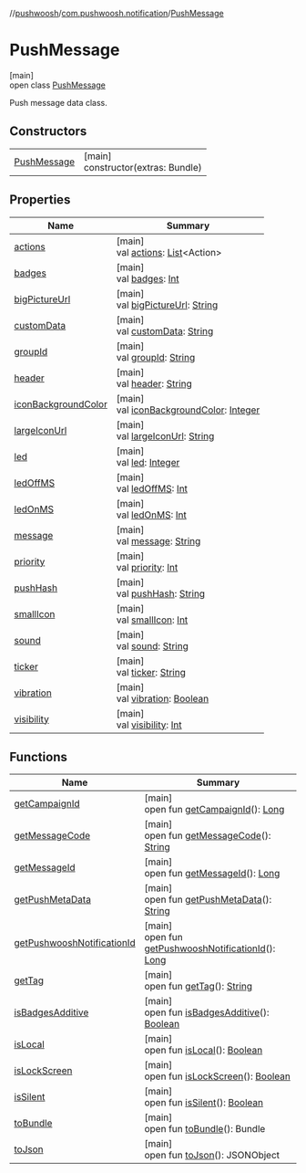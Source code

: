 //[pushwoosh](../../../index.md)/[com.pushwoosh.notification](../index.md)/[PushMessage](index.md)

# PushMessage

[main]\
open class [PushMessage](index.md)

Push message data class.

## Constructors

| | |
|---|---|
| [PushMessage](-push-message.md) | [main]<br>constructor(extras: Bundle) |

## Properties

| Name | Summary |
|---|---|
| [actions](actions.md) | [main]<br>val [actions](actions.md): [List](https://developer.android.com/reference/kotlin/java/util/List.html)&lt;Action&gt; |
| [badges](badges.md) | [main]<br>val [badges](badges.md): [Int](https://kotlinlang.org/api/latest/jvm/stdlib/kotlin-stdlib/kotlin/-int/index.html) |
| [bigPictureUrl](big-picture-url.md) | [main]<br>val [bigPictureUrl](big-picture-url.md): [String](https://developer.android.com/reference/kotlin/java/lang/String.html) |
| [customData](custom-data.md) | [main]<br>val [customData](custom-data.md): [String](https://developer.android.com/reference/kotlin/java/lang/String.html) |
| [groupId](group-id.md) | [main]<br>val [groupId](group-id.md): [String](https://developer.android.com/reference/kotlin/java/lang/String.html) |
| [header](header.md) | [main]<br>val [header](header.md): [String](https://developer.android.com/reference/kotlin/java/lang/String.html) |
| [iconBackgroundColor](icon-background-color.md) | [main]<br>val [iconBackgroundColor](icon-background-color.md): [Integer](https://developer.android.com/reference/kotlin/java/lang/Integer.html) |
| [largeIconUrl](large-icon-url.md) | [main]<br>val [largeIconUrl](large-icon-url.md): [String](https://developer.android.com/reference/kotlin/java/lang/String.html) |
| [led](led.md) | [main]<br>val [led](led.md): [Integer](https://developer.android.com/reference/kotlin/java/lang/Integer.html) |
| [ledOffMS](led-off-m-s.md) | [main]<br>val [ledOffMS](led-off-m-s.md): [Int](https://kotlinlang.org/api/latest/jvm/stdlib/kotlin-stdlib/kotlin/-int/index.html) |
| [ledOnMS](led-on-m-s.md) | [main]<br>val [ledOnMS](led-on-m-s.md): [Int](https://kotlinlang.org/api/latest/jvm/stdlib/kotlin-stdlib/kotlin/-int/index.html) |
| [message](message.md) | [main]<br>val [message](message.md): [String](https://developer.android.com/reference/kotlin/java/lang/String.html) |
| [priority](priority.md) | [main]<br>val [priority](priority.md): [Int](https://kotlinlang.org/api/latest/jvm/stdlib/kotlin-stdlib/kotlin/-int/index.html) |
| [pushHash](push-hash.md) | [main]<br>val [pushHash](push-hash.md): [String](https://developer.android.com/reference/kotlin/java/lang/String.html) |
| [smallIcon](small-icon.md) | [main]<br>val [smallIcon](small-icon.md): [Int](https://kotlinlang.org/api/latest/jvm/stdlib/kotlin-stdlib/kotlin/-int/index.html) |
| [sound](sound.md) | [main]<br>val [sound](sound.md): [String](https://developer.android.com/reference/kotlin/java/lang/String.html) |
| [ticker](ticker.md) | [main]<br>val [ticker](ticker.md): [String](https://developer.android.com/reference/kotlin/java/lang/String.html) |
| [vibration](vibration.md) | [main]<br>val [vibration](vibration.md): [Boolean](https://kotlinlang.org/api/latest/jvm/stdlib/kotlin-stdlib/kotlin/-boolean/index.html) |
| [visibility](visibility.md) | [main]<br>val [visibility](visibility.md): [Int](https://kotlinlang.org/api/latest/jvm/stdlib/kotlin-stdlib/kotlin/-int/index.html) |

## Functions

| Name | Summary |
|---|---|
| [getCampaignId](get-campaign-id.md) | [main]<br>open fun [getCampaignId](get-campaign-id.md)(): [Long](https://kotlinlang.org/api/latest/jvm/stdlib/kotlin-stdlib/kotlin/-long/index.html) |
| [getMessageCode](get-message-code.md) | [main]<br>open fun [getMessageCode](get-message-code.md)(): [String](https://developer.android.com/reference/kotlin/java/lang/String.html) |
| [getMessageId](get-message-id.md) | [main]<br>open fun [getMessageId](get-message-id.md)(): [Long](https://kotlinlang.org/api/latest/jvm/stdlib/kotlin-stdlib/kotlin/-long/index.html) |
| [getPushMetaData](get-push-meta-data.md) | [main]<br>open fun [getPushMetaData](get-push-meta-data.md)(): [String](https://developer.android.com/reference/kotlin/java/lang/String.html) |
| [getPushwooshNotificationId](get-pushwoosh-notification-id.md) | [main]<br>open fun [getPushwooshNotificationId](get-pushwoosh-notification-id.md)(): [Long](https://kotlinlang.org/api/latest/jvm/stdlib/kotlin-stdlib/kotlin/-long/index.html) |
| [getTag](get-tag.md) | [main]<br>open fun [getTag](get-tag.md)(): [String](https://developer.android.com/reference/kotlin/java/lang/String.html) |
| [isBadgesAdditive](is-badges-additive.md) | [main]<br>open fun [isBadgesAdditive](is-badges-additive.md)(): [Boolean](https://kotlinlang.org/api/latest/jvm/stdlib/kotlin-stdlib/kotlin/-boolean/index.html) |
| [isLocal](is-local.md) | [main]<br>open fun [isLocal](is-local.md)(): [Boolean](https://kotlinlang.org/api/latest/jvm/stdlib/kotlin-stdlib/kotlin/-boolean/index.html) |
| [isLockScreen](is-lock-screen.md) | [main]<br>open fun [isLockScreen](is-lock-screen.md)(): [Boolean](https://kotlinlang.org/api/latest/jvm/stdlib/kotlin-stdlib/kotlin/-boolean/index.html) |
| [isSilent](is-silent.md) | [main]<br>open fun [isSilent](is-silent.md)(): [Boolean](https://kotlinlang.org/api/latest/jvm/stdlib/kotlin-stdlib/kotlin/-boolean/index.html) |
| [toBundle](to-bundle.md) | [main]<br>open fun [toBundle](to-bundle.md)(): Bundle |
| [toJson](to-json.md) | [main]<br>open fun [toJson](to-json.md)(): JSONObject |
